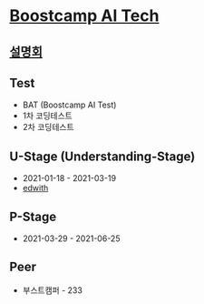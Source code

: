 # [Boostcamp AI Tech](https://boostcamp.connect.or.kr/)  


## [설명회](https://tv.naver.com/v/16961882)

## Test
- BAT (Boostcamp AI Test)
- 1차 코딩테스트
- 2차 코딩테스트

## U-Stage (Understanding-Stage)
- 2021-01-18 - 2021-03-19
- [edwith](https://www.edwith.org/bcaitech1/)  

## P-Stage
- 2021-03-29 - 2021-06-25

## Peer
- 부스트캠퍼 - 233
